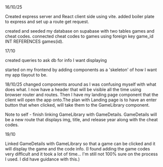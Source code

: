16/10/25

Created express server and React client side using vite. added boiler plate to express and set up a route get request.

created and seeded my database on supabase with two tables games and cheat codes. connected cheat codes to games using foreign key game_id INT REFERENCES games(id).

17/10

created queries to ask db for info I want displaying

started on my frontend by adding components as a 'skeleton' of how I want my app tlayout to be.

18/10/25
changed components around as I was confusing myself with what does what. I now have a header that will be visible all the time using browser router and routes. Then I have my landing page component that the client will open the app onto.The plan with Landing page is to have an enter button that when clicked, will take them to the GameLibrary component.

Note to self - finish linking GameLibrary with GameDetails. GameDetails will be a new route that displays img, title, and release year along with the cheat codes.

19/10

Linked GameDetails with GameLibrary so that a game can be clicked and it will display the game and the code info.
(I found adding the game codes very difficult and it took a lot of time... I'm still not 100% sure on the process I used. I did have guidance with this.)
